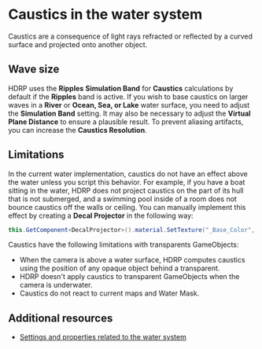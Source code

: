 # Caustics in the water system
Caustics are a consequence of light rays refracted or reflected by a curved surface and projected onto another object.

## Wave size
HDRP uses the **Ripples** **Simulation Band** for **Caustics** calculations by default if the **Ripples** band is active. If you wish to base caustics on larger waves in a **River** or **Ocean, Sea, or Lake** water surface, you need to adjust the **Simulation Band** setting. It may also be necessary to adjust the **Virtual Plane Distance** to ensure a plausible result.  To prevent aliasing artifacts, you can increase the **Caustics Resolution**.

## Limitations
In the current water implementation, caustics do not have an effect above the water unless you script this behavior. For example, if you have a boat sitting in the water, HDRP does not project caustics on the part of its hull that is not submerged, and a swimming pool inside of a room does not bounce caustics off the walls or ceiling.
You can manually implement this effect by creating a **Decal Projector** in the following way:
```cs
this.GetComponent<DecalProjector>().material.SetTexture("_Base_Color", waterSurface.GetFoamBuffer(out Vector2 _));
```

Caustics have the following limitations with transparents GameObjects:
* When the camera is above a water surface, HDRP computes caustics using the position of any opaque object behind a transparent.
* HDRP doesn't apply caustics to transparent GameObjects when the camera is underwater.
* Caustics do not react to current maps and Water Mask.

## Additional resources
* <a href="settings-and-properties-related-to-the-water-system.md">Settings and properties related to the water system</a>
